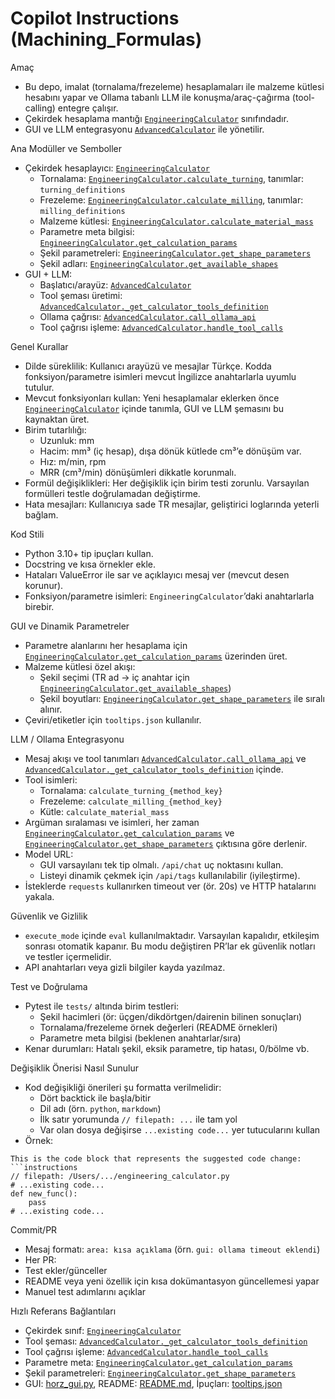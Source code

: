 # Copilot Instructions (Machining_Formulas)

Amaç
- Bu depo, imalat (tornalama/frezeleme) hesaplamaları ile malzeme kütlesi hesabını yapar ve Ollama tabanlı LLM ile konuşma/araç-çağırma (tool-calling) entegre çalışır.
- Çekirdek hesaplama mantığı [`EngineeringCalculator`](engineering_calculator.py) sınıfındadır.
- GUI ve LLM entegrasyonu [`AdvancedCalculator`](horz_gui.py) ile yönetilir.

Ana Modüller ve Semboller
- Çekirdek hesaplayıcı: [`EngineeringCalculator`](engineering_calculator.py)
  - Tornalama: [`EngineeringCalculator.calculate_turning`](engineering_calculator.py), tanımlar: `turning_definitions`
  - Frezeleme: [`EngineeringCalculator.calculate_milling`](engineering_calculator.py), tanımlar: `milling_definitions`
  - Malzeme kütlesi: [`EngineeringCalculator.calculate_material_mass`](engineering_calculator.py)
  - Parametre meta bilgisi: [`EngineeringCalculator.get_calculation_params`](engineering_calculator.py)
  - Şekil parametreleri: [`EngineeringCalculator.get_shape_parameters`](engineering_calculator.py)
  - Şekil adları: [`EngineeringCalculator.get_available_shapes`](engineering_calculator.py)
- GUI + LLM:
  - Başlatıcı/arayüz: [`AdvancedCalculator`](horz_gui.py)
  - Tool şeması üretimi: [`AdvancedCalculator._get_calculator_tools_definition`](horz_gui.py)
  - Ollama çağrısı: [`AdvancedCalculator.call_ollama_api`](horz_gui.py)
  - Tool çağrısı işleme: [`AdvancedCalculator.handle_tool_calls`](horz_gui.py)

Genel Kurallar
- Dilde süreklilik: Kullanıcı arayüzü ve mesajlar Türkçe. Kodda fonksiyon/parametre isimleri mevcut İngilizce anahtarlarla uyumlu tutulur.
- Mevcut fonksiyonları kullan: Yeni hesaplamalar eklerken önce [`EngineeringCalculator`](engineering_calculator.py) içinde tanımla, GUI ve LLM şemasını bu kaynaktan üret.
- Birim tutarlılığı: 
  - Uzunluk: mm
  - Hacim: mm³ (iç hesap), dışa dönük kütlede cm³’e dönüşüm var.
  - Hız: m/min, rpm
  - MRR (cm³/min) dönüşümleri dikkatle korunmalı.
- Formül değişiklikleri: Her değişiklik için birim testi zorunlu. Varsayılan formülleri testle doğrulamadan değiştirme.
- Hata mesajları: Kullanıcıya sade TR mesajlar, geliştirici loglarında yeterli bağlam.

Kod Stili
- Python 3.10+ tip ipuçları kullan.
- Docstring ve kısa örnekler ekle.
- Hataları ValueError ile sar ve açıklayıcı mesaj ver (mevcut desen korunur).
- Fonksiyon/parametre isimleri: `EngineeringCalculator`’daki anahtarlarla birebir.

GUI ve Dinamik Parametreler
- Parametre alanlarını her hesaplama için [`EngineeringCalculator.get_calculation_params`](engineering_calculator.py) üzerinden üret.
- Malzeme kütlesi özel akışı:
  - Şekil seçimi (TR ad → iç anahtar için [`EngineeringCalculator.get_available_shapes`](engineering_calculator.py))
  - Şekil boyutları: [`EngineeringCalculator.get_shape_parameters`](engineering_calculator.py) ile sıralı alınır.
- Çeviri/etiketler için `tooltips.json` kullanılır.

LLM / Ollama Entegrasyonu
- Mesaj akışı ve tool tanımları [`AdvancedCalculator.call_ollama_api`](horz_gui.py) ve [`AdvancedCalculator._get_calculator_tools_definition`](horz_gui.py) içinde.
- Tool isimleri:
  - Tornalama: `calculate_turning_{method_key}`
  - Frezeleme: `calculate_milling_{method_key}`
  - Kütle: `calculate_material_mass`
- Argüman sıralaması ve isimleri, her zaman [`EngineeringCalculator.get_calculation_params`](engineering_calculator.py) ve [`EngineeringCalculator.get_shape_parameters`](engineering_calculator.py) çıktısına göre derlenir.
- Model URL:
  - GUI varsayılanı tek tip olmalı. `/api/chat` uç noktasını kullan.
  - Listeyi dinamik çekmek için `/api/tags` kullanılabilir (iyileştirme).
- İsteklerde `requests` kullanırken timeout ver (ör. 20s) ve HTTP hatalarını yakala.

Güvenlik ve Gizlilik
- `execute_mode` içinde `eval` kullanılmaktadır. Varsayılan kapalıdır, etkileşim sonrası otomatik kapanır. Bu modu değiştiren PR’lar ek güvenlik notları ve testler içermelidir.
- API anahtarları veya gizli bilgiler kayda yazılmaz.

Test ve Doğrulama
- Pytest ile `tests/` altında birim testleri:
  - Şekil hacimleri (ör: üçgen/dikdörtgen/dairenin bilinen sonuçları)
  - Tornalama/frezeleme örnek değerleri (README örnekleri)
  - Parametre meta bilgisi (beklenen anahtarlar/sıra)
- Kenar durumları: Hatalı şekil, eksik parametre, tip hatası, 0/bölme vb.

Değişiklik Önerisi Nasıl Sunulur
- Kod değişikliği önerileri şu formatta verilmelidir:
  - Dört backtick ile başla/bitir
  - Dil adı (örn. `python`, `markdown`)
  - İlk satır yorumunda `// filepath: ...` ile tam yol
  - Var olan dosya değişirse `...existing code...` yer tutucularını kullan
- Örnek:
```
This is the code block that represents the suggested code change:
```instructions
// filepath: /Users/.../engineering_calculator.py
# ...existing code...
def new_func():
    pass
# ...existing code...
```

Commit/PR
- Mesaj formatı: `area: kısa açıklama` (örn. `gui: ollama timeout eklendi`)
- Her PR:
- Test ekler/günceller
- README veya yeni özellik için kısa dokümantasyon güncellemesi yapar
- Manuel test adımlarını açıklar

Hızlı Referans Bağlantıları
- Çekirdek sınıf: [`EngineeringCalculator`](engineering_calculator.py)
- Tool şeması: [`AdvancedCalculator._get_calculator_tools_definition`](horz_gui.py)
- Tool çağrısı işleme: [`AdvancedCalculator.handle_tool_calls`](horz_gui.py)
- Parametre meta: [`EngineeringCalculator.get_calculation_params`](engineering_calculator.py)
- Şekil parametreleri: [`EngineeringCalculator.get_shape_parameters`](engineering_calculator.py)
- GUI: [horz_gui.py](horz_gui.py), README: [README.md](README.md), İpuçları: [tooltips.json](tooltips.json)